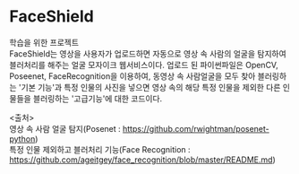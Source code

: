 # FaceShield

학습을 위한 프로젝트<br>
FaceShield는 영상을 사용자가 업로드하면 자동으로 영상 속 사람의 얼굴을 탐지하여 블러처리를 해주는 얼굴 모자이크 웹서비스이다.
업로드 된 파이썬파일은 OpenCV, Poseenet, FaceRecognition을 이용하여, 동영상 속 사람얼굴을 모두 찾아 블러링하는 '기본 기능'과 특정 인물의 사진을 넣으면 영상 속의 해당 특정 인물을 제외한 다른 인물들을 블러링하는 '고급기능'에 대한 코드이다.

<출처><br>
영상 속 사람 얼굴 탐지(Posenet : https://github.com/rwightman/posenet-python)<br>
특정 인물 제외하고 블러처리 기능(Face Recognition : https://github.com/ageitgey/face_recognition/blob/master/README.md)
